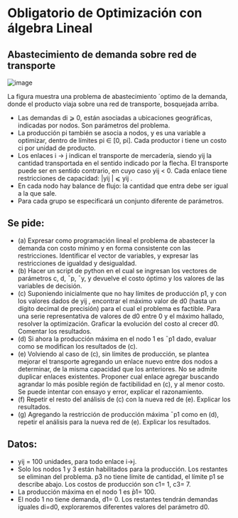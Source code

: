 # Obligatorio de Optimización con álgebra Lineal
## Abastecimiento de demanda sobre red de transporte

![image](https://user-images.githubusercontent.com/100039777/208156883-07ec4303-fb1e-4fe7-b38f-b666426534b6.png)


La figura muestra una problema de abastecimiento ´optimo de la demanda, donde el producto
viaja sobre una red de transporte, bosquejada arriba.
- Las demandas di ⩾ 0, están asociadas a ubicaciones geográficas, indicadas por nodos. Son parámetros del problema.
- La producción pi también se asocia a nodos, y es una variable a optimizar, dentro de límites pi ∈ [0, pi]. Cada productor i tiene un costo ci por unidad de producto.
- Los enlaces i → j indican el transporte de mercadería, siendo yij la cantidad transportada en el sentido indicado por la flecha. El transporte puede ser en sentido contrario, en cuyo caso yij < 0. Cada enlace tiene restricciones de capacidad: |yij | ⩽ yij .
- En cada nodo hay balance de flujo: la cantidad que entra debe ser igual a la que sale.
- Para cada grupo se especificará un conjunto diferente de parámetros.

## Se pide:
- (a) Expresar como programación lineal el problema de abastecer la demanda con costo mínimo y en forma consistente con las restricciones. Identificar el vector de variables, y expresar las restricciones de igualdad y desigualdad.
- (b) Hacer un script de python en el cual se ingresan los vectores de parámetros c, d, ¯p, ¯y, y devuelve el costo óptimo y los valores de las variables de decisión.
- (c) Suponiendo inicialmente que no hay límites de producción p1, y con los valores dados de yij , encontrar el máximo valor de d0 (hasta un dígito decimal de precisión) para el cual el problema es factible. Para una serie representativa de valores de d0 entre 0 y el máximo hallado, resolver la optimización. Graficar la evolución del costo al crecer d0. Comentar los resultados.
- (d) Si ahora la producción máxima en el nodo 1 es ¯p1 dado, evaluar como se modifican los resultados de (c).
- (e) Volviendo al caso de (c), sin límites de producción, se plantea mejorar el transporte agregando un enlace nuevo entre dos nodos a determinar, de la misma capacidad que los anteriores. No se admite duplicar enlaces existentes. Proponer cual enlace agregar buscando agrandar lo más posible región de factibilidad en (c), y al menor costo. Se puede intentar con ensayo y error, explicar el razonamiento.
- (f) Repetir el resto del análisis de (c) con la nueva red de (e). Explicar los resultados.
- (g) Agregando la restricción de producción máxima ¯p1 como en (d), repetir el análisis para la nueva red de (e). Explicar los resultados.

## Datos:

- yij = 100 unidades, para todo enlace i→j.
- Solo los nodos 1 y 3 están habilitados para la producción. Los restantes se eliminan del problema. p3 no tiene límite de cantidad, el límite p1 se describe abajo. Los costos de producción son c1= 1, c3= 7.
- La producción máxima en el nodo 1 es ̄p1= 100.
- El nodo 1 no tiene demanda, d1= 0. Los restantes tendrán demandas iguales di=d0, exploraremos diferentes valores del parámetro d0.

